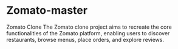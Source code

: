 # Zomato-master
 Zomato Clone  The Zomato clone project aims to recreate the core functionalities of the Zomato platform, enabling users to discover restaurants, browse menus, place orders, and explore reviews.
